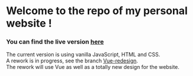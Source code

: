 # Welcome to the repo of my personal website !
### You can find the live version [here](https://kevenimbeault.tech/)
  
The current version is using vanilla JavaScript, HTML and CSS.   
A rework is in progress, see the branch [Vue-redesign](https://github.com/KevenImbeault/Personal-Website/tree/Vue-redesign).  
The rework will use Vue as well as a totally new design for the website.
